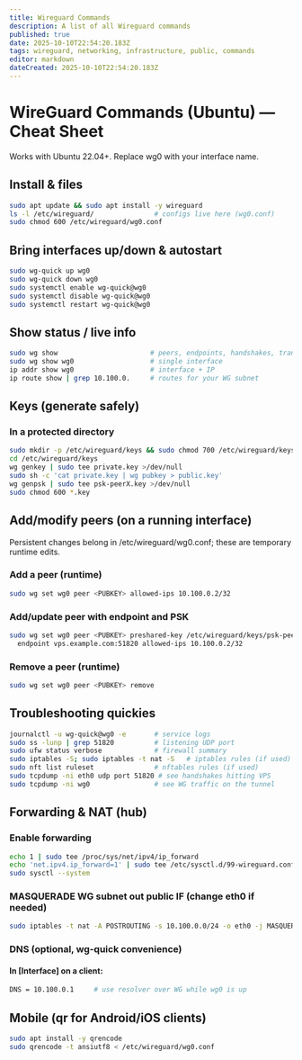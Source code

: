```yaml
---
title: Wireguard Commands
description: A list of all Wireguard commands
published: true
date: 2025-10-10T22:54:20.183Z
tags: wireguard, networking, infrastructure, public, commands
editor: markdown
dateCreated: 2025-10-10T22:54:20.183Z
---
```


# WireGuard Commands (Ubuntu) — Cheat Sheet
Works with Ubuntu 22.04+. Replace wg0 with your interface name.

## Install & files
```bash
sudo apt update && sudo apt install -y wireguard
ls -l /etc/wireguard/               # configs live here (wg0.conf)
sudo chmod 600 /etc/wireguard/wg0.conf
```
## Bring interfaces up/down & autostart
```bash
sudo wg-quick up wg0
sudo wg-quick down wg0
sudo systemctl enable wg-quick@wg0
sudo systemctl disable wg-quick@wg0
sudo systemctl restart wg-quick@wg0
```

## Show status / live info
```bash
sudo wg show                       # peers, endpoints, handshakes, transfer
sudo wg show wg0                   # single interface
ip addr show wg0                   # interface + IP
ip route show | grep 10.100.0.     # routes for your WG subnet
```

## Keys (generate safely)
### In a protected directory
```bash
sudo mkdir -p /etc/wireguard/keys && sudo chmod 700 /etc/wireguard/keys
cd /etc/wireguard/keys
wg genkey | sudo tee private.key >/dev/null
sudo sh -c 'cat private.key | wg pubkey > public.key'
wg genpsk | sudo tee psk-peerX.key >/dev/null
sudo chmod 600 *.key
```
## Add/modify peers (on a running interface)
Persistent changes belong in /etc/wireguard/wg0.conf; these are temporary runtime edits.

### Add a peer (runtime)
```bash
sudo wg set wg0 peer <PUBKEY> allowed-ips 10.100.0.2/32
```
### Add/update peer with endpoint and PSK
```bash
sudo wg set wg0 peer <PUBKEY> preshared-key /etc/wireguard/keys/psk-peer2.key \
  endpoint vps.example.com:51820 allowed-ips 10.100.0.2/32
```
### Remove a peer (runtime)
```bash
sudo wg set wg0 peer <PUBKEY> remove
```

## Troubleshooting quickies
```bash
journalctl -u wg-quick@wg0 -e       # service logs
sudo ss -lunp | grep 51820          # listening UDP port
sudo ufw status verbose             # firewall summary
sudo iptables -S; sudo iptables -t nat -S   # iptables rules (if used)
sudo nft list ruleset               # nftables rules (if used)
sudo tcpdump -ni eth0 udp port 51820 # see handshakes hitting VPS
sudo tcpdump -ni wg0                # see WG traffic on the tunnel
```
## Forwarding & NAT (hub)
### Enable forwarding
```bash
echo 1 | sudo tee /proc/sys/net/ipv4/ip_forward
echo 'net.ipv4.ip_forward=1' | sudo tee /etc/sysctl.d/99-wireguard.conf
sudo sysctl --system
```
### MASQUERADE WG subnet out public IF (change eth0 if needed)
```bash
sudo iptables -t nat -A POSTROUTING -s 10.100.0.0/24 -o eth0 -j MASQUERADE
```
### DNS (optional, wg-quick convenience)
#### In [Interface] on a client:
```bash
DNS = 10.100.0.1     # use resolver over WG while wg0 is up
```
## Mobile (qr for Android/iOS clients)
```bash
sudo apt install -y qrencode
sudo qrencode -t ansiutf8 < /etc/wireguard/wg0.conf
``` 